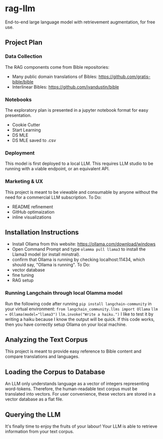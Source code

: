 # rag-llm
End-to-end large language model with retrievement augmentation, for free use.

## Project Plan
### Data Collection
The RAG components come from Bible repositories:
- Many public domain translations of Bibles: https://github.com/gratis-bible/bible
- Interlinear Bibles: https://github.com/ivandustin/bible
### Notebooks
The exploratory plan is presented in a jupyter notebook format for easy presentation.
- Cookie Cutter
- Start Learning
- DS MLE
- DS MLE saved to .csv
### Deployment
This model is first deployed to a local LLM. This requires LLM studio to be running with a viable endpoint, or an equivalent API.
### Marketing & UX
This project is meant to be viewable and consumable by anyone without the need for a commercial LLM subscription.
To Do:
- README refinement
- GitHub optimaization
- inline visualizations
## Installation Instructions
- Install Ollama from this website: https://ollama.com/download/windows
- Open Command Prompt and type `olamma pull llama3` to install the Llama3 model (or install minstral).
- confirm that Ollama is running by checking localhost:11434, which should say, "Ollama is running".
To Do:
- vector database
- fine tuning
- RAG setup
### Running Langchain through local Olamma model
Run the following code after running `pip install langchain-community` in your virtual environment:
`from langchain_community.llms import Ollama`
`llm = Ollama(model="llama3")`
`llm.invoke("Write a haiku.")`
I like to test it by writing a haiku because I know the output will be quick.
If this code works, then you have correctly setup Ollama on your local machine.
## Analyzing the Text Corpus
This project is meant to provide easy reference to Bible content and compare translations and languages.
## Loading the Corpus to Database
An LLM only understands language as a vector of integers representing word-tokens. Therefore, the human-readable text corpus must be translated into vectors. For user convenience, these vectors are stored in a vector database as a flat file.
## Querying the LLM
It's finally time to enjoy the fruits of your labour! Your LLM is able to retrieve information from your text corpus.
